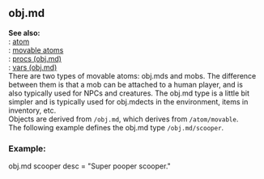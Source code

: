 ## obj.md    
**See also:**    
:   [atom](/atom)    
:   [movable atoms](/atom/movable)    
:   [procs (obj.md)](/obj.md/proc)    
:   [vars (obj.md)](/obj.md/var)    
There are two types of movable atoms: obj.mds and mobs. The difference    
between them is that a mob can be attached to a human player, and is    
also typically used for NPCs and creatures. The obj.md type is a little bit    
simpler and is typically used for obj.mdects in the environment, items in    
inventory, etc.    
Objects are derived from `/obj.md`, which derives from `/atom/movable`.    
The following example defines the obj.md type `/obj.md/scooper`.    
### Example:    
obj.md scooper desc = \"Super pooper scooper.\"  